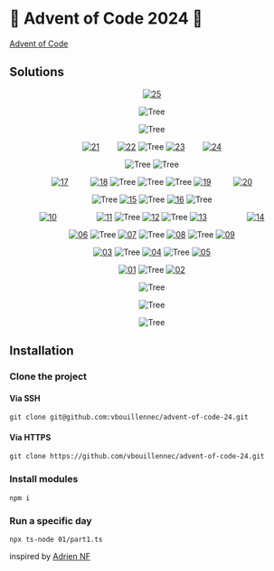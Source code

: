 # 🎄 Advent of Code 2024 🎄

[Advent of Code](https://adventofcode.com/2024)

## Solutions

<div align="center">
  
  <a href="25">![25](https://badgen.net/badge/color/25/yellow?label=)</a>

![Tree](https://badgen.net/badge/color/%20%20%20%20%20/green?label=)

![Tree](https://badgen.net/badge/color/%20%20%20%20%20%20%20%20%20%20%20%20%20%20%20/green?label=)

<a href="21">![21](https://badgen.net/badge/color/21/yellow?label=)</a>
&nbsp;&nbsp;&nbsp;&nbsp;&nbsp;&nbsp;
<a href="22">![22](https://badgen.net/badge/color/22/yellow?label=)</a>
![Tree](https://badgen.net/badge/color/%20%20%20%20%20%20%20%20/green?label=)
<a href="23">![23](https://badgen.net/badge/color/23/yellow?label=)</a>
&nbsp;&nbsp;&nbsp;&nbsp;&nbsp;&nbsp;
<a href="24">![24](https://badgen.net/badge/color/24/yellow?label=)</a>

![Tree](https://badgen.net/badge/color/%20%20%20%20%20%20%20%20%20%20%20%20%20%20%20%20%20%20%20%20%20%20/green?label=)
![Tree](https://badgen.net/badge/color/%20%20%20%20%20%20%20%20%20%20%20%20%20%20%20%20%20%20%20%20%20%20/green?label=)

<a href="17">![17](https://badgen.net/badge/color/17/yellow?label=)</a>
&nbsp;&nbsp;&nbsp;&nbsp;&nbsp;&nbsp;&nbsp;&nbsp;
<a href="18">![18](https://badgen.net/badge/color/18/yellow?label=)</a>
![Tree](https://badgen.net/badge/color/%20%20%20%20%20%20%20%20%20%20%20%20%20%20/green?label=)
![Tree](https://badgen.net/badge/color/%20%20%20%20%20%20%20%20%20%20%20%20%20%20/green?label=)
![Tree](https://badgen.net/badge/color/%20%20%20%20%20%20%20%20%20%20%20%20%20%20/green?label=)
<a href="19">![19](https://badgen.net/badge/color/19/yellow?label=)</a>
&nbsp;&nbsp;&nbsp;&nbsp;&nbsp;&nbsp;&nbsp;&nbsp;
<a href="20">![20](https://badgen.net/badge/color/20/yellow?label=)</a>

![Tree](https://badgen.net/badge/color/%20%20%20%20%20%20%20%20%20%20%20%20%20%20%20%20%20%20%20%20%20%20%20%20%20%20%20%20%20%20/green?label=)
<a href="15">![15](https://badgen.net/badge/color/15/yellow?label=)</a>
![Tree](https://badgen.net/badge/color/%20%20%20%20%20%20/green?label=)
<a href="16">![16](https://badgen.net/badge/color/16/yellow?label=)</a>
![Tree](https://badgen.net/badge/color/%20%20%20%20%20%20%20%20%20%20%20%20%20%20%20%20%20%20%20%20%20%20%20%20%20%20%20%20%20%20/green?label=)

<a href="10">![10](https://badgen.net/badge/color/10/yellow?label=)</a>
&nbsp;&nbsp;&nbsp;&nbsp;&nbsp;&nbsp;&nbsp;&nbsp;&nbsp;&nbsp;&nbsp;&nbsp;&nbsp;&nbsp;&nbsp;&nbsp;
<a href="11">![11](https://badgen.net/badge/color/11/yellow?label=)</a>
![Tree](https://badgen.net/badge/color/%20%20%20%20%20%20%20%20%20%20%20%20%20%20/green?label=)
<a href="12">![12](https://badgen.net/badge/color/12/yellow?label=)</a>
![Tree](https://badgen.net/badge/color/%20%20%20%20%20%20%20%20%20%20%20%20%20%20/green?label=)
<a href="13">![13](https://badgen.net/badge/color/13/yellow?label=)</a>
&nbsp;&nbsp;&nbsp;&nbsp;&nbsp;&nbsp;&nbsp;&nbsp;&nbsp;&nbsp;&nbsp;&nbsp;&nbsp;&nbsp;&nbsp;&nbsp;
<a href="14">![14](https://badgen.net/badge/color/14/yellow?label=)</a>

<a href="06">![06](https://badgen.net/badge/color/06/yellow?label=)</a>
![Tree](https://badgen.net/badge/color/%20%20%20%20%20%20%20%20%20%20%20%20%20%20%20%20%20%20%20%20%20%20%20%20%20%20%20%20%20%20%20%20%20/green?label=)
<a href="07">![07](https://badgen.net/badge/color/07/yellow?label=)</a>
![Tree](https://badgen.net/badge/color/%20%20%20%20%20%20%20%20/green?label=)
<a href="08">![08](https://badgen.net/badge/color/08/yellow?label=)</a>
![Tree](https://badgen.net/badge/color/%20%20%20%20%20%20%20%20%20%20%20%20%20%20%20%20%20%20%20%20%20%20%20%20%20%20%20%20%20%20%20%20%20/green?label=)
<a href="09">![09](https://badgen.net/badge/color/09/yellow?label=)</a>

<a href="03">![03](https://badgen.net/badge/color/03/yellow?label=)</a>
![Tree](https://badgen.net/badge/color/%20%20%20%20%20%20%20%20%20%20%20%20%20%20%20%20%20%20%20%20%20%20%20%20%20%20%20%20%20%20%20%20%20/green?label=)
<a href="04">![04](https://badgen.net/badge/color/04/yellow?label=)</a>
![Tree](https://badgen.net/badge/color/%20%20%20%20%20%20%20%20%20%20%20%20%20%20%20%20%20%20%20%20%20%20%20%20%20%20%20%20%20%20%20%20%20/green?label=)
<a href="05">![05](https://badgen.net/badge/color/05/yellow?label=)</a>

<a href="01">![01](https://badgen.net/badge/color/01/yellow?label=)</a>
![Tree](https://badgen.net/badge/color/%20%20%20%20%20%20%20%20%20%20%20%20%20%20%20%20%20%20%20%20%20%20%20%20%20%20%20%20%20%20%20%20%20/green?label=)
<a href="02">![02](https://badgen.net/badge/color/02/yellow?label=)</a>

![Tree](https://badgen.net/badge/color/%20%20%20%20%20%20%20%20%20%20%20%20/orange?label=)

![Tree](https://badgen.net/badge/color/%20%20%20%20%20%20%20%20%20%20%20%20/orange?label=)

![Tree](https://badgen.net/badge/color/%20%20%20%20%20%20%20%20%20%20%20%20/orange?label=)

</div>

## Installation

### Clone the project

#### Via SSH

```
git clone git@github.com:vbouillennec/advent-of-code-24.git
```

#### Via HTTPS

```
git clone https://github.com/vbouillennec/advent-of-code-24.git
```

### Install modules

```
npm i
```

### Run a specific day

```
npx ts-node 01/part1.ts
```

inspired by [Adrien NF](https://github.com/adrien-nf/advent-of-code-2024)